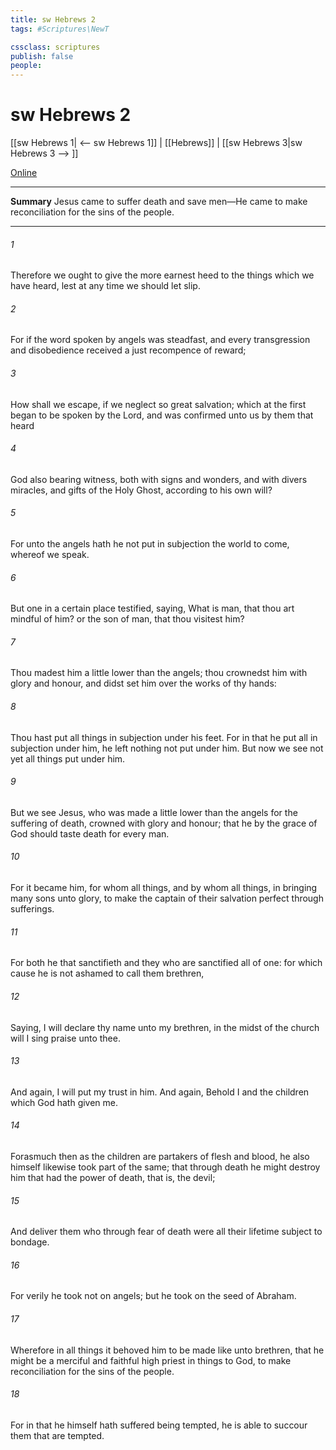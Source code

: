 ```yaml
---
title: sw Hebrews 2
tags: #Scriptures\NewT

cssclass: scriptures
publish: false
people:
---
```


# sw Hebrews 2
[[sw Hebrews 1| <-- sw Hebrews 1]] | [[Hebrews]] | [[sw Hebrews 3|sw Hebrews 3 --> ]]

[Online](https://churchofjesuschrist.org/study/scriptures/nt/heb/2?lang=eng)

---
__Summary__
Jesus came to suffer death and save men—He came to make reconciliation for the sins of the people.

---
###### 1 
Therefore we ought to give the more earnest heed to the things which we have heard, lest at any time we should let  slip.

###### 2 
For if the word spoken by angels was steadfast, and every transgression and disobedience received a just recompence of reward;

###### 3 
How shall we escape, if we neglect so great salvation; which at the first began to be spoken by the Lord, and was confirmed unto us by them that heard 

###### 4 
God also bearing  witness, both with signs and wonders, and with divers miracles, and gifts of the Holy Ghost, according to his own will?

###### 5 
For unto the angels hath he not put in subjection the world to come, whereof we speak.

###### 6 
But one in a certain place testified, saying, What is man, that thou art mindful of him? or the son of man, that thou visitest him?

###### 7 
Thou madest him a little lower than the angels; thou crownedst him with glory and honour, and didst set him over the works of thy hands:

###### 8 
Thou hast put all things in subjection under his feet. For in that he put all in subjection under him, he left nothing  not put under him. But now we see not yet all things put under him.

###### 9 
But we see Jesus, who was made a little lower than the angels for the suffering of death, crowned with glory and honour; that he by the grace of God should taste death for every man.

###### 10 
For it became him, for whom  all things, and by whom  all things, in bringing many sons unto glory, to make the captain of their salvation perfect through sufferings.

###### 11 
For both he that sanctifieth and they who are sanctified  all of one: for which cause he is not ashamed to call them brethren,

###### 12 
Saying, I will declare thy name unto my brethren, in the midst of the church will I sing praise unto thee.

###### 13 
And again, I will put my trust in him. And again, Behold I and the children which God hath given me.

###### 14 
Forasmuch then as the children are partakers of flesh and blood, he also himself likewise took part of the same; that through death he might destroy him that had the power of death, that is, the devil;

###### 15 
And deliver them who through fear of death were all their lifetime subject to bondage.

###### 16 
For verily he took not on  angels; but he took on  the seed of Abraham.

###### 17 
Wherefore in all things it behoved him to be made like unto  brethren, that he might be a merciful and faithful high priest in things  to God, to make reconciliation for the sins of the people.

###### 18 
For in that he himself hath suffered being tempted, he is able to succour them that are tempted.

